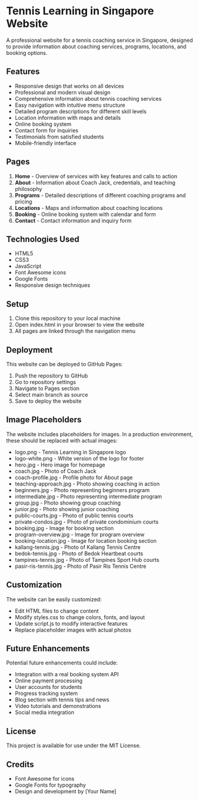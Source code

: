 # Tennis Learning in Singapore Website

A professional website for a tennis coaching service in Singapore, designed to provide information about coaching services, programs, locations, and booking options.

## Features

- Responsive design that works on all devices
- Professional and modern visual design
- Comprehensive information about tennis coaching services
- Easy navigation with intuitive menu structure
- Detailed program descriptions for different skill levels
- Location information with maps and details
- Online booking system
- Contact form for inquiries
- Testimonials from satisfied students
- Mobile-friendly interface

## Pages

1. **Home** - Overview of services with key features and calls to action
2. **About** - Information about Coach Jack, credentials, and teaching philosophy
3. **Programs** - Detailed descriptions of different coaching programs and pricing
4. **Locations** - Maps and information about coaching locations
5. **Booking** - Online booking system with calendar and form
6. **Contact** - Contact information and inquiry form

## Technologies Used

- HTML5
- CSS3
- JavaScript
- Font Awesome icons
- Google Fonts
- Responsive design techniques

## Setup

1. Clone this repository to your local machine
2. Open index.html in your browser to view the website
3. All pages are linked through the navigation menu

## Deployment

This website can be deployed to GitHub Pages:

1. Push the repository to GitHub
2. Go to repository settings
3. Navigate to Pages section
4. Select main branch as source
5. Save to deploy the website

## Image Placeholders

The website includes placeholders for images. In a production environment, these should be replaced with actual images:

- logo.png - Tennis Learning in Singapore logo
- logo-white.png - White version of the logo for footer
- hero.jpg - Hero image for homepage
- coach.jpg - Photo of Coach Jack
- coach-profile.jpg - Profile photo for About page
- teaching-approach.jpg - Photo showing coaching in action
- beginners.jpg - Photo representing beginners program
- intermediate.jpg - Photo representing intermediate program
- group.jpg - Photo showing group coaching
- junior.jpg - Photo showing junior coaching
- public-courts.jpg - Photo of public tennis courts
- private-condos.jpg - Photo of private condominium courts
- booking.jpg - Image for booking section
- program-overview.jpg - Image for program overview
- booking-location.jpg - Image for location booking section
- kallang-tennis.jpg - Photo of Kallang Tennis Centre
- bedok-tennis.jpg - Photo of Bedok Heartbeat courts
- tampines-tennis.jpg - Photo of Tampines Sport Hub courts
- pasir-ris-tennis.jpg - Photo of Pasir Ris Tennis Centre

## Customization

The website can be easily customized:

- Edit HTML files to change content
- Modify styles.css to change colors, fonts, and layout
- Update script.js to modify interactive features
- Replace placeholder images with actual photos

## Future Enhancements

Potential future enhancements could include:

- Integration with a real booking system API
- Online payment processing
- User accounts for students
- Progress tracking system
- Blog section with tennis tips and news
- Video tutorials and demonstrations
- Social media integration

## License

This project is available for use under the MIT License.

## Credits

- Font Awesome for icons
- Google Fonts for typography
- Design and development by [Your Name]
